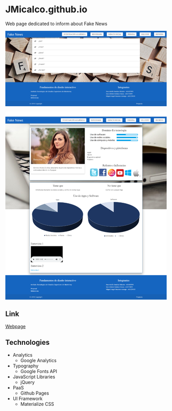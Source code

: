 # JMicalco.github.io
Web page dedicated to inform about Fake News

![Screenshot 1](images/SS1.png)

![Screenshot 1](images/SS2.png)

## Link
[Webpage](https://jmicalco.github.io)

## Technologies
* Analytics
  * Google Analytics
* Typography
  * Google Fonts API
* JavaScript Libraries
  * jQuery
* PaaS
  * Github Pages
* UI Framework
  * Materialize CSS
